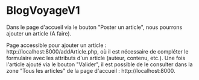# BlogVoyageV1

Dans le page d'accueil via le bouton "Poster un article", nous pourrons ajouter un article (A faire).

Page accessible pour ajouter un article : http://localhost:8000/addArticle.php, où il est nécessaire de compléter le formulaire avec les attributs d'un article (auteur, contenu, etc.). 
Une fois l'article ajouté via le bouton "Valider", il est possible de le consulter dans la zone "Tous les articles" de la page d'accueil : http://localhost:8000.